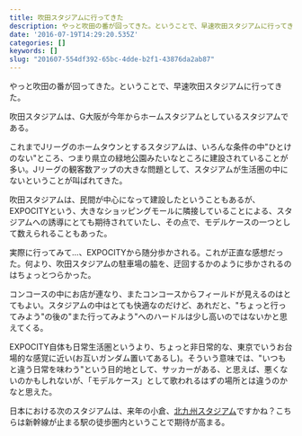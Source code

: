 ```yaml
---
title: 吹田スタジアムに行ってきた
description: やっと吹田の番が回ってきた。ということで、早速吹田スタジアムに行ってきた。
date: '2016-07-19T14:29:20.535Z'
categories: []
keywords: []
slug: "201607-554df392-65bc-4dde-b2f1-43876da2ab87"
---
```

やっと吹田の番が回ってきた。ということで、早速吹田スタジアムに行ってきた。

吹田スタジアムは、G大阪が今年からホームスタジアムとしているスタジアムである。

これまでJリーグのホームタウンとするスタジアムは、いろんな条件の中"ひとけのない"ところ、つまり県立の緑地公園みたいなところに建設されていることが多い。Jリーグの観客数アップの大きな問題として、スタジアムが生活圏の中にないということが叫ばれてきた。

吹田スタジアムは、民間が中心になって建設したということもあるが、EXPOCITYという、大きなショッピングモールに隣接していることによる、スタジアムへの誘導にとても期待されていたし、その点で、モデルケースの一つとして数えられることもあった。

実際に行ってみて…、EXPOCITYから随分歩かされる。これが正直な感想だった。何より、吹田スタジアムの駐車場の脇を、迂回するかのように歩かされるのはちょっとつらかった。

コンコースの中にお店が連なり、またコンコースからフィールドが見えるのはとてもよい。スタジアムの中はとても快適なのだけど、あれだと、"ちょっと行ってみよう"の後の"また行ってみよう"へのハードルは少し高いのではないかと思えてくる。

EXPOCITY自体も日常生活圏というより、ちょっと非日常的な、東京でいうお台場的な感覚に近い(お互いガンダム置いてあるし)。そういう意味では、"いつもと違う日常を味わう"という目的地として、サッカーがある、と思えば、悪くないのかもしれないが、「モデルケース」として歌われるはずの場所とは違うのかなと思えた。

日本における次のスタジアムは、来年の小倉、[北九州スタジアム](https://www.facebook.com/kitakyushustadium/)ですかね？こちらは新幹線が止まる駅の徒歩圏内ということで期待が高まる。